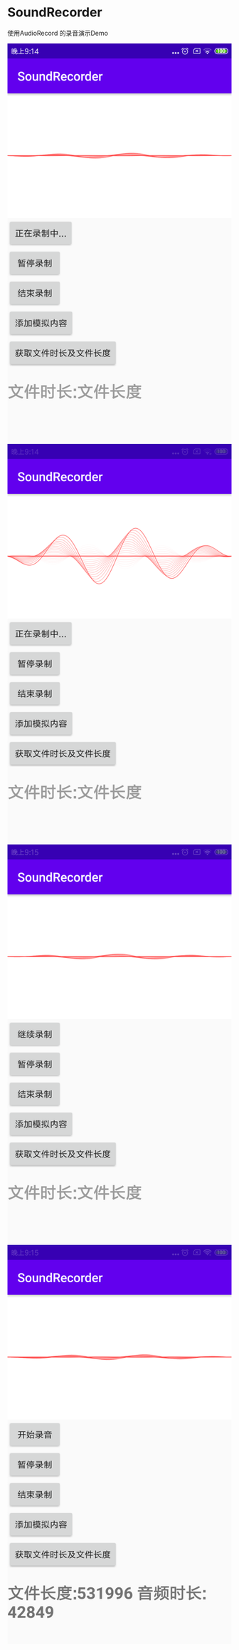 # SoundRecorder
使用AudioRecord 的录音演示Demo

![Alt text](https://github.com/bxhuhu/SoundRecorder/blob/master/screenshot/1.png)
![Alt text](https://github.com/bxhuhu/SoundRecorder/blob/master/screenshot/2.png)
![Alt text](https://github.com/bxhuhu/SoundRecorder/blob/master/screenshot/3.png)
![Alt text](https://github.com/bxhuhu/SoundRecorder/blob/master/screenshot/4.png)
